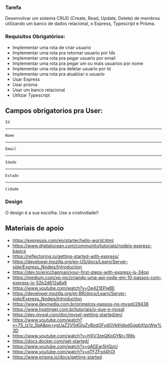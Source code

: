 
### Tarefa

Desenvolvar um sistema CRUD (Create, Read, Update, Delete) de membros utilizando um banco de dados relacional, o Express, Typescript e Prisma. 


### Requisitos Obrigatórios:

- Implementar uma rota de criar usuario
- Implementar uma rota pra retornar usuario por Ids
- Implementar uma rota pra pegar usuario por email
- Implementar uma rota pra pegar um ou mais usuarios por nome
- Implementar uma rota pra deletar usuario por Id
- Implementar uma rota pra atualizar o usuario
- Usar Express
- Usar prisma
- Usar um banco relacional
- Utilizar Typescript

## Campos obrigatorios pra User:
 
    
    Id
    
---
    
    Nome
    
--- 
    
    Email
    
--- 
    
    Idade
    
--- 
    
    Estado
    
--- 
    
    Cidade


### Design

O design é a sua escolha. Use a criatividade!! 


## Materiais de apoio

- https://expressjs.com/en/starter/hello-world.html
- https://www.digitalocean.com/community/tutorials/nodejs-express-basics
- https://reflectoring.io/getting-started-with-express/
- https://developer.mozilla.org/en-US/docs/Learn/Server-side/Express_Nodejs/Introduction
- https://dev.to/ericchapman/your-first-steps-with-express-js-34op
- https://medium.com/xp-inc/criando-uma-api-node-em-10-passos-com-express-js-52b2d612a8a9
- https://www.youtube.com/watch?v=Oe421EPjeBE
- https://developer.mozilla.org/pt-BR/docs/Learn/Server-side/Express_Nodejs/Introduction
- https://www.devmedia.com.br/primeiros-passos-no-mysql/28438
- https://www.hostinger.com.br/tutoriais/o-que-e-mysql
- https://dev.mysql.com/doc/mysql-getting-started/en/
- https://www.youtube.com/watch?v=7S_tz1z_5bA&pp=ygUaZ2V0dGluZyBzdGFydGVkIHdpdGggbXlzcWw%3D
- https://www.youtube.com/watch?v=HXV3zeQKqGY&t=198s
- https://docs.docker.com/get-started/
- https://www.youtube.com/watch?v=gAGEar5HQoU
- https://www.youtube.com/watch?v=pTFZFxd4hOI
- https://www.prisma.io/docs/getting-started